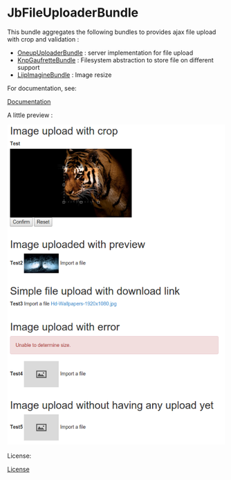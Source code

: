 JbFileUploaderBundle
====================

This bundle aggregates the following bundles to provides ajax file upload with crop and validation :
* [OneupUploaderBundle](https://github.com/1up-lab/OneupUploaderBundle) : server implementation for file upload
* [KnpGaufretteBundle](https://github.com/KnpLabs/KnpGaufretteBundle) : Filesystem abstraction to store file on different support
* [LiipImagineBundle](https://github.com/liip/LiipImagineBundle) : Image resize

For documentation, see:

[Documentation](https://github.com/jbouzekri/FileUploaderBundle/tree/master/Resources/doc/index.md)

A little preview :

![Preview FileUploaderBundle](Resources/doc/img/screenshots.png?raw=true)

License:

[License](https://github.com/jbouzekri/FileUploaderBundle/blob/master/LICENSE)
